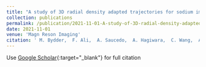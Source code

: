 ```yaml
---
title: "A study of 3D radial density adapted trajectories for sodium imaging"
collection: publications
permalink: /publication/2021-11-01-A-study-of-3D-radial-density-adapted-trajectories-for-sodium-imaging
date: 2021-11-01
venue: 'Magn Reson Imaging'
citation: ' M. Bydder,  F. Ali,  A. Saucedo,  A. Hagiwara,  C. Wang,  A. Pham,  J. Yao,  B. Ellingson, &quot;A study of 3D radial density adapted trajectories for sodium imaging.&quot; Magn Reson Imaging, 2021.'
---
```

Use [Google Scholar](https://scholar.google.com/scholar?q=A+study+of+3D+radial+density+adapted+trajectories+for+sodium+imaging){:target="_blank"} for full citation